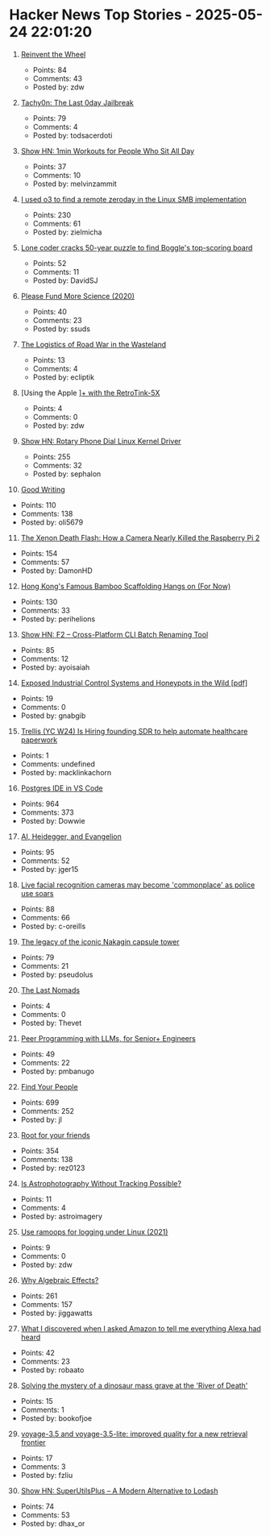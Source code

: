 # Hacker News Top Stories - 2025-05-24 22:01:20

1. [Reinvent the Wheel](https://endler.dev/2025/reinvent-the-wheel/)
   - Points: 84
   - Comments: 43
   - Posted by: zdw

2. [Tachy0n: The Last 0day Jailbreak](https://blog.siguza.net/tachy0n/)
   - Points: 79
   - Comments: 4
   - Posted by: todsacerdoti

3. [Show HN: 1min Workouts for People Who Sit All Day](https://shortreps.com)
   - Points: 37
   - Comments: 10
   - Posted by: melvinzammit

4. [I used o3 to find a remote zeroday in the Linux SMB implementation](https://sean.heelan.io/2025/05/22/how-i-used-o3-to-find-cve-2025-37899-a-remote-zeroday-vulnerability-in-the-linux-kernels-smb-implementation/)
   - Points: 230
   - Comments: 61
   - Posted by: zielmicha

5. [Lone coder cracks 50-year puzzle to find Boggle's top-scoring board](https://www.ft.com/content/0ab64ced-1ed1-466d-acd3-78510d10c3a1)
   - Points: 52
   - Comments: 11
   - Posted by: DavidSJ

6. [Please Fund More Science (2020)](https://blog.samaltman.com/please-fund-more-science)
   - Points: 40
   - Comments: 23
   - Posted by: ssuds

7. [The Logistics of Road War in the Wasteland](https://acoup.blog/2025/05/23/collections-the-logistics-of-road-war-in-the-wasteland/)
   - Points: 13
   - Comments: 4
   - Posted by: ecliptik

8. [Using the Apple ][+ with the RetroTink-5X](https://nicole.express/2025/apple-ii-more-like-apple-5x.html)
   - Points: 4
   - Comments: 0
   - Posted by: zdw

9. [Show HN: Rotary Phone Dial Linux Kernel Driver](https://gitlab.com/sephalon/rotary_dial_kmod)
   - Points: 255
   - Comments: 32
   - Posted by: sephalon

10. [Good Writing](https://paulgraham.com/goodwriting.html)
   - Points: 110
   - Comments: 138
   - Posted by: oli5679

11. [The Xenon Death Flash: How a Camera Nearly Killed the Raspberry Pi 2](https://magnus919.com/2025/05/the-xenon-death-flash-how-a-camera-nearly-killed-the-raspberry-pi-2/)
   - Points: 154
   - Comments: 57
   - Posted by: DamonHD

12. [Hong Kong's Famous Bamboo Scaffolding Hangs on (For Now)](https://www.nytimes.com/2025/05/24/world/asia/hongkong-bamboo-scaffolding.html)
   - Points: 130
   - Comments: 33
   - Posted by: perihelions

13. [Show HN: F2 – Cross-Platform CLI Batch Renaming Tool](https://github.com/ayoisaiah/f2)
   - Points: 85
   - Comments: 12
   - Posted by: ayoisaiah

14. [Exposed Industrial Control Systems and Honeypots in the Wild [pdf]](https://gsmaragd.github.io/publications/EuroSP2025-ICS/EuroSP2025-ICS.pdf)
   - Points: 19
   - Comments: 0
   - Posted by: gnabgib

15. [Trellis (YC W24) Is Hiring founding SDR to help automate healthcare paperwork](https://www.ycombinator.com/companies/trellis/jobs/7Ru1X1P-founding-sdr)
   - Points: 1
   - Comments: undefined
   - Posted by: macklinkachorn

16. [Postgres IDE in VS Code](https://techcommunity.microsoft.com/blog/adforpostgresql/announcing-a-new-ide-for-postgresql-in-vs-code-from-microsoft/4414648)
   - Points: 964
   - Comments: 373
   - Posted by: Dowwie

17. [AI, Heidegger, and Evangelion](https://fakepixels.substack.com/p/ai-heidegger-and-evangelion)
   - Points: 95
   - Comments: 52
   - Posted by: jger15

18. [Live facial recognition cameras may become 'commonplace' as police use soars](https://www.theguardian.com/technology/2025/may/24/police-live-facial-recognition-cameras-england-and-wales)
   - Points: 88
   - Comments: 66
   - Posted by: c-oreills

19. [The legacy of the iconic Nakagin capsule tower](https://www.designboom.com/architecture/moma-nakagin-capsule-tower-exhibition-many-lives-museum-modern-art-new-york-05-23-2025/)
   - Points: 79
   - Comments: 21
   - Posted by: pseudolus

20. [The Last Nomads](https://www.thedial.world/articles/news/issue-28/georgia-adjara-highlands-nomads)
   - Points: 4
   - Comments: 0
   - Posted by: Thevet

21. [Peer Programming with LLMs, for Senior+ Engineers](https://pmbanugo.me/blog/peer-programming-with-llms)
   - Points: 49
   - Comments: 22
   - Posted by: pmbanugo

22. [Find Your People](https://foundersatwork.posthaven.com/find-your-people)
   - Points: 699
   - Comments: 252
   - Posted by: jl

23. [Root for your friends](https://josephthacker.com/personal/2025/05/13/root-for-your-friends.html)
   - Points: 354
   - Comments: 138
   - Posted by: rez0123

24. [Is Astrophotography Without Tracking Possible?](https://astroimagery.com/astrophotography/heres-how-to-do-astrophotography-without-tracking/)
   - Points: 11
   - Comments: 4
   - Posted by: astroimagery

25. [Use ramoops for logging under Linux (2021)](https://embear.ch/posts/using-ramoops/)
   - Points: 9
   - Comments: 0
   - Posted by: zdw

26. [Why Algebraic Effects?](https://antelang.org/blog/why_effects/)
   - Points: 261
   - Comments: 157
   - Posted by: jiggawatts

27. [What I discovered when I asked Amazon to tell me everything Alexa had heard](https://www.theguardian.com/technology/2025/may/24/what-i-discovered-when-i-asked-amazon-to-tell-me-everything-alexa-had-heard)
   - Points: 42
   - Comments: 23
   - Posted by: robaato

28. [Solving the mystery of a dinosaur mass grave at the 'River of Death'](https://www.bbc.com/news/articles/c0k3x8lmje1o)
   - Points: 15
   - Comments: 1
   - Posted by: bookofjoe

29. [voyage-3.5 and voyage-3.5-lite: improved quality for a new retrieval frontier](https://blog.voyageai.com/2025/05/20/voyage-3-5/)
   - Points: 17
   - Comments: 3
   - Posted by: fzliu

30. [Show HN: SuperUtilsPlus – A Modern Alternative to Lodash](https://github.com/dhaxor/super-utils-plus)
   - Points: 74
   - Comments: 53
   - Posted by: dhax_or

